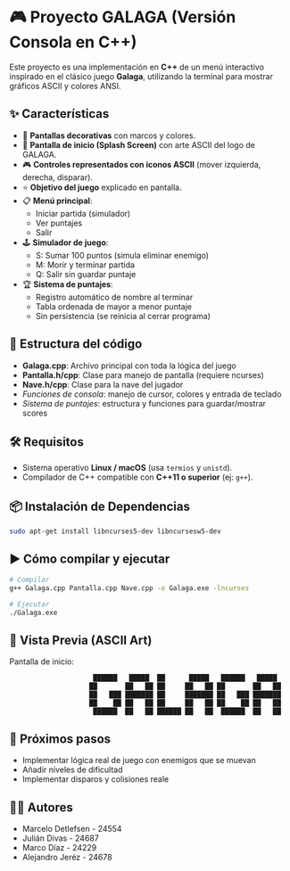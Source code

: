 # 🎮 Proyecto GALAGA (Versión Consola en C++)

Este proyecto es una implementación en **C++** de un menú interactivo inspirado en el clásico juego **Galaga**, utilizando la terminal para mostrar gráficos ASCII y colores ANSI.

## ✨ Características

- 🎨 **Pantallas decorativas** con marcos y colores.
- 🚀 **Pantalla de inicio (Splash Screen)** con arte ASCII del logo de GALAGA.
- 🎮 **Controles representados con iconos ASCII** (mover izquierda, derecha, disparar).
- ⭐ **Objetivo del juego** explicado en pantalla.
- 📋 **Menú principal**:
  - Iniciar partida (simulador)
  - Ver puntajes
  - Salir
- 🕹️ **Simulador de juego**:
  - S: Sumar 100 puntos (simula eliminar enemigo)
  - M: Morir y terminar partida
  - Q: Salir sin guardar puntaje
- 🏆 **Sistema de puntajes**:
  - Registro automático de nombre al terminar
  - Tabla ordenada de mayor a menor puntaje
  - Sin persistencia (se reinicia al cerrar programa)

## 📂 Estructura del código

- **Galaga.cpp**: Archivo principal con toda la lógica del juego
- **Pantalla.h/cpp**: Clase para manejo de pantalla (requiere ncurses)
- **Nave.h/cpp**: Clase para la nave del jugador
- *Funciones de consola*: manejo de cursor, colores y entrada de teclado
- *Sistema de puntajes*: estructura y funciones para guardar/mostrar scores

## 🛠️ Requisitos

- Sistema operativo **Linux / macOS** (usa `termios` y `unistd`).
- Compilador de C++ compatible con **C++11 o superior** (ej: `g++`).

## 📦 Instalación de Dependencias 

```bash
sudo apt-get install libncurses5-dev libncursesw5-dev
```

## ▶️ Cómo compilar y ejecutar

```bash
# Compilar
g++ Galaga.cpp Pantalla.cpp Nave.cpp -o Galaga.exe -lncurses

# Ejecutar
./Galaga.exe
```

## 📸 Vista Previa (ASCII Art)

Pantalla de inicio:
```bash
                     ██████   █████  ██      █████   ██████   █████ 
                    ██       ██   ██ ██     ██   ██ ██       ██   ██
                    ██   ███ ███████ ██     ███████ ██   ███ ███████
                    ██    ██ ██   ██ ██     ██   ██ ██    ██ ██   ██
                     ██████  ██   ██ ██████ ██   ██  ██████  ██   ██

```

## 🚧 Próximos pasos

 - Implementar lógica real de juego con enemigos que se muevan
 - Añadir niveles de dificultad
 - Implementar disparos y colisiones reale

## 👨‍💻 Autores

 - Marcelo Detlefsen - 24554
 - Julián Divas - 24687
 - Marco Díaz - 24229
 - Alejandro Jeréz - 24678